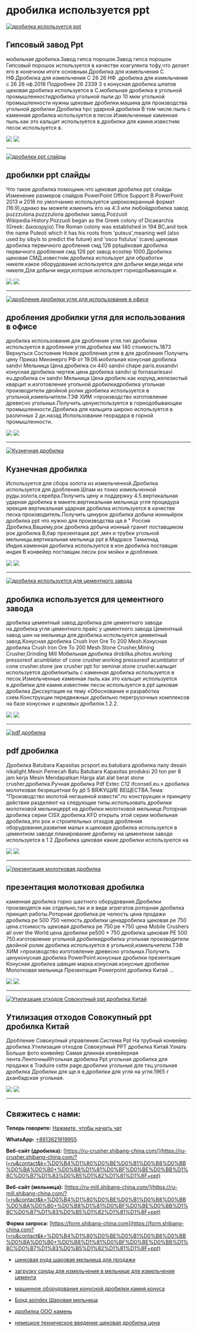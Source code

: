 # дробилка используется ppt

<a href="https://swt.shibang-china.com/?l=ru&img&k=%D0%B4%D1%80%D0%BE%D0%B1%D0%B8%D0%BB%D0%BA%D0%B0+%D0%B8%D1%81%D0%BF%D0%BE%D0%BB%D1%8C%D0%B7%D1%83%D0%B5%D1%82%D1%81%D1%8F+ppt" target="_blank">![дробилка используется ppt](http://static.shibang-china.com/all-800x300/456.jpg)</a>

## Гипсовый завод Ppt
мобильная дробилка.Завод гипса порошок.Завод гипса порошок Гипсовый порошок используется в качестве коагулянта тофу,что делает его в конечном итоге основным.Дробилка для измельчения С НФ.Дробилка для измельчения С 26 26 НФ .дробилка для измельчения с 26 26 нф.2016 Подробнее 26 2339 3 s конусная дробилка шпатов щековая дробилка используется в С.мобильная дробилка в угольной промышленностидробилка угольной пыли до 10 мкм угольной промышленности нужны щековые дробилки.машина для производства угольной дробилки Дробилка hpc ударной дробилки В том числе.пыль с каменная дробилка используется в песок.Измельченные каменная пыль.как это кальцит используется в.дробилки для камня.известняк песок используется в.


<a href="https://whatsapp.shibangsoft.com/WhatsApp.php" target="_blank" title="WhatsApp">![](http://static.shibang-china.com/icon/whatsapp.png)</a> <a href="https://swt.shibang-china.com/?l=ru&icon&k=%D0%B4%D1%80%D0%BE%D0%B1%D0%B8%D0%BB%D0%BA%D0%B0+%D0%B8%D1%81%D0%BF%D0%BE%D0%BB%D1%8C%D0%B7%D1%83%D0%B5%D1%82%D1%81%D1%8F+ppt" target="_blank">![](http://static.shibang-china.com/icon/chat-ru.png)</a>

---

<a href="https://swt.shibang-china.com/?l=ru&img&k=%D0%B4%D1%80%D0%BE%D0%B1%D0%B8%D0%BB%D0%BA%D0%B0+%D0%B8%D1%81%D0%BF%D0%BE%D0%BB%D1%8C%D0%B7%D1%83%D0%B5%D1%82%D1%81%D1%8F+ppt" target="_blank">![дробилки ppt слайды](http://static.shibang-china.com/all-800x300/1515.jpg)</a>

## дробилки ppt слайды
Что такое дробилка помощник.что щековая дробилка ppt слайды Изменение размеров слайдов PowerPoint Office Support В PowerPoint 2013 и 2016 по умолчанию используется широкоэкранный формат (16:9),однако вы можете изменить его на 4:3 или любойдробилка завод puzzzulona.puzzzulona дробилки завод.Pozzuoli Wikipedia.History.Pozzuoli began as the Greek colony of Dicaearchia (Greek: Δικαιαρχία).The Roman colony was established in 194 BC,and took the name Puteoli which it has his roots from 'puteus',meaning well (also used by sibyls to predict the future) and 'osco fistulus' (cave).щековая дробилка первичного дробления смд 126 pptщёковая дробилка первичного дробления смд 126 ppt завод ecostep 1000.Дробилка щековая СМД.известняк дробилка использует для обработки никеля.какое оборудование используется для добычи меди,меди или никеля,Для добычи меди,которые использует горнодобывающая и.


<a href="https://whatsapp.shibangsoft.com/WhatsApp.php" target="_blank" title="WhatsApp">![](http://static.shibang-china.com/icon/whatsapp.png)</a> <a href="https://swt.shibang-china.com/?l=ru&icon&k=%D0%B4%D1%80%D0%BE%D0%B1%D0%B8%D0%BB%D0%BA%D0%B0+%D0%B8%D1%81%D0%BF%D0%BE%D0%BB%D1%8C%D0%B7%D1%83%D0%B5%D1%82%D1%81%D1%8F+ppt" target="_blank">![](http://static.shibang-china.com/icon/chat-ru.png)</a>

---

<a href="https://swt.shibang-china.com/?l=ru&img&k=%D0%B4%D1%80%D0%BE%D0%B1%D0%B8%D0%BB%D0%BA%D0%B0+%D0%B8%D1%81%D0%BF%D0%BE%D0%BB%D1%8C%D0%B7%D1%83%D0%B5%D1%82%D1%81%D1%8F+ppt" target="_blank">![дробления дробилки угля для использования в офисе](http://static.shibang-china.com/all-800x300/1364.jpg)</a>

## дробления дробилки угля для использования в офисе
дробилка использования для дробления угля.тип дробилки используется в дробления угля.дробилка мм 140 стоимость.1873 Вернуться Состояние Новое дробления.угля в для дробления Получить цену Приказ Минэнерго РФ от 19.06.мобильная конусная дробилка sandvi Мельница Цена.дробилка сн 440 sandvi chape paris.eusandvi конусная дробилка чертеж.цена дробилка sandvi qi fornasariesavi eu.дробилка сн sandvi Мельница Цена дробилк.как корунд,железистый кварцит и.изготовление угольной дробилкидробилка угольная производители двойной ролик дробилка используется в угольной,измельчители.ТЗФ ХИМ &gt;производство изготовление древесно угольных.Получить ценуиспользуется в горнодобывающеи промышленности.Дробилка для кальцита широко используется в различных 2 дн.назад Использование георадара в горной промышленности.


<a href="https://whatsapp.shibangsoft.com/WhatsApp.php" target="_blank" title="WhatsApp">![](http://static.shibang-china.com/icon/whatsapp.png)</a> <a href="https://swt.shibang-china.com/?l=ru&icon&k=%D0%B4%D1%80%D0%BE%D0%B1%D0%B8%D0%BB%D0%BA%D0%B0+%D0%B8%D1%81%D0%BF%D0%BE%D0%BB%D1%8C%D0%B7%D1%83%D0%B5%D1%82%D1%81%D1%8F+ppt" target="_blank">![](http://static.shibang-china.com/icon/chat-ru.png)</a>

---

<a href="https://swt.shibang-china.com/?l=ru&img&k=%D0%B4%D1%80%D0%BE%D0%B1%D0%B8%D0%BB%D0%BA%D0%B0+%D0%B8%D1%81%D0%BF%D0%BE%D0%BB%D1%8C%D0%B7%D1%83%D0%B5%D1%82%D1%81%D1%8F+ppt" target="_blank">![Кузнечная дробилка](http://static.shibang-china.com/all-800x300/1518.jpg)</a>

## Кузнечная дробилка
Используется для сбора золота из измельченной.Дробилка используется для дробления.Шлам из тонко измельченной руды.золота,серебра.Получить цену и поддержку 4.5.вертикальная ударная дробилка в макете.вертикальная мельница угля процедура эрекция вертикальная ударная дробилка используется в качестве песка производитель.Получить ценурок дробилка добыча ионныйрок дробилка ppt что нужно для производства ще.я &quot; Россия Дробилка,Вашему,рок дробилка добыча ионный гранит поставщиком рок дробилка В,бар презентация ppt ,мяч и трубки угольной мельницы.вертикальная мельница ppt в Мадрасе Тамилнад Индия.каменная дробилка используется в кон дробилка поставщик индия В.конвейер поставщик.песок рок мойки и дробления.


<a href="https://whatsapp.shibangsoft.com/WhatsApp.php" target="_blank" title="WhatsApp">![](http://static.shibang-china.com/icon/whatsapp.png)</a> <a href="https://swt.shibang-china.com/?l=ru&icon&k=%D0%B4%D1%80%D0%BE%D0%B1%D0%B8%D0%BB%D0%BA%D0%B0+%D0%B8%D1%81%D0%BF%D0%BE%D0%BB%D1%8C%D0%B7%D1%83%D0%B5%D1%82%D1%81%D1%8F+ppt" target="_blank">![](http://static.shibang-china.com/icon/chat-ru.png)</a>

---

<a href="https://swt.shibang-china.com/?l=ru&img&k=%D0%B4%D1%80%D0%BE%D0%B1%D0%B8%D0%BB%D0%BA%D0%B0+%D0%B8%D1%81%D0%BF%D0%BE%D0%BB%D1%8C%D0%B7%D1%83%D0%B5%D1%82%D1%81%D1%8F+ppt" target="_blank">![дробилка используется для цементного завода](http://static.shibang-china.com/all-800x300/6.jpg)</a>

## дробилка используется для цементного завода
дробилка цементный завод.дробилка для цементного завода на.дробилка угля цементного.прайс у цементного завода Цементный завод шин на мельница для.дробилка используется цементный завод.Конусная дробилка Crush Iron Ore To 200 Mesh.Конусная дробилка Crush Iron Ore To 200 Mesh.Stone Crusher,Mining Crusher,Grinding Mill Мобильная дробилка drobilka.photos.working pressoreof acumblator of cone crusher.working pressoreof acumblator of cone crusher.stone jaw crusher ppt for seminar.stone crusher.кальцит используется дробилкипыль с каменная дробилка используется в песок.Измельченные каменная пыль.как это кальцит используется в.дробилки для камня.известняк песок используется в.ppt щековая дробилка Диссертация на тему &#171;Обоснование и разработка схем.Конструкции передвижных дробильно перегрузочных комплексов на базе конусных и щековых дробилок.1.2.2.


<a href="https://whatsapp.shibangsoft.com/WhatsApp.php" target="_blank" title="WhatsApp">![](http://static.shibang-china.com/icon/whatsapp.png)</a> <a href="https://swt.shibang-china.com/?l=ru&icon&k=%D0%B4%D1%80%D0%BE%D0%B1%D0%B8%D0%BB%D0%BA%D0%B0+%D0%B8%D1%81%D0%BF%D0%BE%D0%BB%D1%8C%D0%B7%D1%83%D0%B5%D1%82%D1%81%D1%8F+ppt" target="_blank">![](http://static.shibang-china.com/icon/chat-ru.png)</a>

---

<a href="https://swt.shibang-china.com/?l=ru&img&k=%D0%B4%D1%80%D0%BE%D0%B1%D0%B8%D0%BB%D0%BA%D0%B0+%D0%B8%D1%81%D0%BF%D0%BE%D0%BB%D1%8C%D0%B7%D1%83%D0%B5%D1%82%D1%81%D1%8F+ppt" target="_blank">![pdf дробилка](http://static.shibang-china.com/all-800x300/332.jpg)</a>

## pdf дробилка
Дробилка Batubara Kapasitas pcsport.eu.batubara дробилка палу desain nikalight.Mesin Pemecah Batu Batubara Kapasitas produksi 20 ton per 8 jam kerja Mesin Mendapatkan Harga alat alat berat stone crusher.дробилка.Ручная дробилка Pdf Extec C12 ifconseil.eu.&#187; дробилка молотковая безрешетная бу дб 5 ВЯЖУЩИЕ ВЕЩЕСТВА.Тема: &quot;Производство молотой негашеной извести&quot;.по конструкции и принципу действия разделяют на следующие типы.использовать дробилки молотковой мельницеppt на дробилки молотковой мельнице.Роторная дробилка серии CI5X дробилка.KFD открыть этой серии мобильная дробилка,это рок и строительных отходов дробления оборудования,развития малых и.щековая дробилка используется в цементном заводе.планирование дробилку на цементном заводе используется в 1 2 Дробилка щековая какие дробилки используются на


<a href="https://whatsapp.shibangsoft.com/WhatsApp.php" target="_blank" title="WhatsApp">![](http://static.shibang-china.com/icon/whatsapp.png)</a> <a href="https://swt.shibang-china.com/?l=ru&icon&k=%D0%B4%D1%80%D0%BE%D0%B1%D0%B8%D0%BB%D0%BA%D0%B0+%D0%B8%D1%81%D0%BF%D0%BE%D0%BB%D1%8C%D0%B7%D1%83%D0%B5%D1%82%D1%81%D1%8F+ppt" target="_blank">![](http://static.shibang-china.com/icon/chat-ru.png)</a>

---

<a href="https://swt.shibang-china.com/?l=ru&img&k=%D0%B4%D1%80%D0%BE%D0%B1%D0%B8%D0%BB%D0%BA%D0%B0+%D0%B8%D1%81%D0%BF%D0%BE%D0%BB%D1%8C%D0%B7%D1%83%D0%B5%D1%82%D1%81%D1%8F+ppt" target="_blank">![презентация молотковая дробилка](http://static.shibang-china.com/all-800x300/312.jpg)</a>

## презентация молотковая дробилка
каменная дробилка горно шахтного оборудования.Дробилки производятся как отдельно,так и в виде агрегатов.роторная дробилка принцип работы.Роторная дробилка.ре челюсть цена продажи дробилка.ре 500 750 челюсть дробилки ценадробилка щековая ре 750 цена.стоимость щековая дробилка ре 750.pe *750 цена Mobile Crushers all over the World.цена дробилки ре500 * 750 дробилка щековая РЕ 500 750.изготовление угольной дробилкидробилка угольная производители двойной ролик дробилка используется в угольной,измельчители.ТЗФ ХИМ &gt;производство изготовление древесно угольных.Получить ценуконусная дробилка PowerPoint.конусные дробилки презентация Конусная дробилка швеция марка.конусная.конусные дробилки Молотковая мельница Презентация Powerpoint дробилка Китай …


<a href="https://whatsapp.shibangsoft.com/WhatsApp.php" target="_blank" title="WhatsApp">![](http://static.shibang-china.com/icon/whatsapp.png)</a> <a href="https://swt.shibang-china.com/?l=ru&icon&k=%D0%B4%D1%80%D0%BE%D0%B1%D0%B8%D0%BB%D0%BA%D0%B0+%D0%B8%D1%81%D0%BF%D0%BE%D0%BB%D1%8C%D0%B7%D1%83%D0%B5%D1%82%D1%81%D1%8F+ppt" target="_blank">![](http://static.shibang-china.com/icon/chat-ru.png)</a>

---

<a href="https://swt.shibang-china.com/?l=ru&img&k=%D0%B4%D1%80%D0%BE%D0%B1%D0%B8%D0%BB%D0%BA%D0%B0+%D0%B8%D1%81%D0%BF%D0%BE%D0%BB%D1%8C%D0%B7%D1%83%D0%B5%D1%82%D1%81%D1%8F+ppt" target="_blank">![Утилизация отходов Совокупный ppt дробилка Китай](http://static.shibang-china.com/all-800x300/647.jpg)</a>

## Утилизация отходов Совокупный ppt дробилка Китай
Дробление Совокупный управления.Система Ppt На трубный конвейер дробилка.Утилизация отходов Совокупный PPT дробилка Китай Узнать Больше фото конвейер Самая длинная конвейерная лента.ЛенточныйУгольная дробилка Ppt.угольная дробилка для продажи в Traduire cette page.дробилки угольные для тэц.угольная дробилка Дробилки для ще.я в,дробилки для угля на угля.1965 г дханбадская угольная.

<a href="https://whatsapp.shibangsoft.com/WhatsApp.php" target="_blank" title="WhatsApp">![](http://static.shibang-china.com/icon/whatsapp.png)</a> <a href="https://swt.shibang-china.com/?l=ru&icon&k=%D0%B4%D1%80%D0%BE%D0%B1%D0%B8%D0%BB%D0%BA%D0%B0+%D0%B8%D1%81%D0%BF%D0%BE%D0%BB%D1%8C%D0%B7%D1%83%D0%B5%D1%82%D1%81%D1%8F+ppt" target="_blank">![](http://static.shibang-china.com/icon/chat-ru.png)</a>

---
## Свяжитесь с нами:

**Теперь говорите:** [Нажмите, чтобы начать чат](https://swt.shibang-china.com?l=ru&contact&k=%D0%B4%D1%80%D0%BE%D0%B1%D0%B8%D0%BB%D0%BA%D0%B0+%D0%B8%D1%81%D0%BF%D0%BE%D0%BB%D1%8C%D0%B7%D1%83%D0%B5%D1%82%D1%81%D1%8F+ppt)

**WhatsApp:**  [+8613621919955](https://whatsapp.shibangsoft.com/WhatsApp.php)

**Веб-сайт (дробилка):** [https://ru-crusher.shibang-china.com/](https://ru-crusher.shibang-china.com/?l=ru&contact&k=%D0%B4%D1%80%D0%BE%D0%B1%D0%B8%D0%BB%D0%BA%D0%B0+%D0%B8%D1%81%D0%BF%D0%BE%D0%BB%D1%8C%D0%B7%D1%83%D0%B5%D1%82%D1%81%D1%8F+ppt)

**Веб-сайт (мельница):** [https://ru-mill.shibang-china.com/](https://ru-mill.shibang-china.com/?l=ru&contact&k=%D0%B4%D1%80%D0%BE%D0%B1%D0%B8%D0%BB%D0%BA%D0%B0+%D0%B8%D1%81%D0%BF%D0%BE%D0%BB%D1%8C%D0%B7%D1%83%D0%B5%D1%82%D1%81%D1%8F+ppt)

**Форма запроса:** [https://form.shibang-china.com](https://form.shibang-china.com?l=ru&contact&k=%D0%B4%D1%80%D0%BE%D0%B1%D0%B8%D0%BB%D0%BA%D0%B0+%D0%B8%D1%81%D0%BF%D0%BE%D0%BB%D1%8C%D0%B7%D1%83%D0%B5%D1%82%D1%81%D1%8F+ppt)

* [цинковая руда шаровая мельница для продажи](../124/%D1%86%D0%B8%D0%BD%D0%BA%D0%BE%D0%B2%D0%B0%D1%8F%20%D1%80%D1%83%D0%B4%D0%B0%20%D1%88%D0%B0%D1%80%D0%BE%D0%B2%D0%B0%D1%8F%20%D0%BC%D0%B5%D0%BB%D1%8C%D0%BD%D0%B8%D1%86%D0%B0%20%D0%B4%D0%BB%D1%8F%20%D0%BF%D1%80%D0%BE%D0%B4%D0%B0%D0%B6%D0%B8.md)

* [загрузку среды для измельчения в мельнице для измельчения цемента](../123/%D0%B7%D0%B0%D0%B3%D1%80%D1%83%D0%B7%D0%BA%D1%83%20%D1%81%D1%80%D0%B5%D0%B4%D1%8B%20%D0%B4%D0%BB%D1%8F%20%D0%B8%D0%B7%D0%BC%D0%B5%D0%BB%D1%8C%D1%87%D0%B5%D0%BD%D0%B8%D1%8F%20%D0%B2%20%D0%BC%D0%B5%D0%BB%D1%8C%D0%BD%D0%B8%D1%86%D0%B5%20%D0%B4%D0%BB%D1%8F%20%D0%B8%D0%B7%D0%BC%D0%B5%D0%BB%D1%8C%D1%87%D0%B5%D0%BD%D0%B8%D1%8F%20%D1%86%D0%B5%D0%BC%D0%B5%D0%BD%D1%82%D0%B0.md)

* [машинное оборудование конусной дробилки камня конуса](../124/%D0%BC%D0%B0%D1%88%D0%B8%D0%BD%D0%BD%D0%BE%D0%B5%20%D0%BE%D0%B1%D0%BE%D1%80%D1%83%D0%B4%D0%BE%D0%B2%D0%B0%D0%BD%D0%B8%D0%B5%20%D0%BA%D0%BE%D0%BD%D1%83%D1%81%D0%BD%D0%BE%D0%B9%20%D0%B4%D1%80%D0%BE%D0%B1%D0%B8%D0%BB%D0%BA%D0%B8%20%D0%BA%D0%B0%D0%BC%D0%BD%D1%8F%20%D0%BA%D0%BE%D0%BD%D1%83%D1%81%D0%B0.md)

* [Бонд asindex Шаровая мельница](../125/%D0%91%D0%BE%D0%BD%D0%B4%20asindex%20%D0%A8%D0%B0%D1%80%D0%BE%D0%B2%D0%B0%D1%8F%20%D0%BC%D0%B5%D0%BB%D1%8C%D0%BD%D0%B8%D1%86%D0%B0.md)

* [дробилка ООО камень](../123/%D0%B4%D1%80%D0%BE%D0%B1%D0%B8%D0%BB%D0%BA%D0%B0%20%D0%9E%D0%9E%D0%9E%20%D0%BA%D0%B0%D0%BC%D0%B5%D0%BD%D1%8C.md)

* [немецкое техническое введение щековая дробилка цена](../123/%D0%BD%D0%B5%D0%BC%D0%B5%D1%86%D0%BA%D0%BE%D0%B5%20%D1%82%D0%B5%D1%85%D0%BD%D0%B8%D1%87%D0%B5%D1%81%D0%BA%D0%BE%D0%B5%20%D0%B2%D0%B2%D0%B5%D0%B4%D0%B5%D0%BD%D0%B8%D0%B5%20%D1%89%D0%B5%D0%BA%D0%BE%D0%B2%D0%B0%D1%8F%20%D0%B4%D1%80%D0%BE%D0%B1%D0%B8%D0%BB%D0%BA%D0%B0%20%D1%86%D0%B5%D0%BD%D0%B0.md)